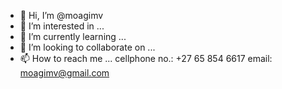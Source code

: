 - 👋 Hi, I’m @moagimv
- 👀 I’m interested in ...
- 🌱 I’m currently learning ...
- 💞️ I’m looking to collaborate on ...
- 📫 How to reach me ...
cellphone no.: +27 65 854 6617
email: moagimv@gmail.com
<!---
moagimv/moagimv is a ✨ special ✨ repository because its `README.md` (this file) appears on your GitHub profile.
You can click the Preview link to take a look at your changes.
--->
